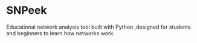 # SNPeek
Educational network analysis tool built with Python ,designed for students and beginners to learn how networks work.

